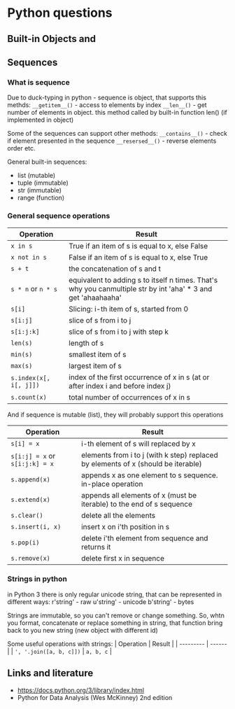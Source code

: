 # Python questions

## Built-in Objects and 

## Sequences

### What is sequence

Due to duck-typing in python - sequence is object, that supports this methds:
`__getitem__()` - access to elements by index
`__len__()` - get number of elements in object. this method called by built-in function len() (if implemented in object)

Some of the sequences can support other methods:
`__contains__()` - check if element presented in the sequence
`__resersed__()` - reverse elements order
etc.

General built-in sequences:
- list	(mutable)
- tuple	(immutable)
- str 	(immutable)
- range (function)

### General sequence operations

| Operation | Result |
| --------- | ------ |
| `x in s` | True if an item of s is equal to x, else False| 
| `x not in s`  | False if an item of s is equal to x, else True |
| `s + t` | the concatenation of s and t |
| `s * n` or `n * s` | equivalent to adding s to itself n times. That's why you canmultiple str by int 'aha' * 3 and get 'ahaahaaha'|
| `s[i]` | Slicing: i-th item of s, started from 0 |
| `s[i:j]` | slice of s from i to j |
| `s[i:j:k]` | slice of s from i to j with step k |
| `len(s)` | length of s |
| `min(s)` | smallest item of s |
| `max(s)` | largest item of s |
| `s.index(x[, i[, j]])` | index of the first occurrence of x in s (at or after index i and before index j) |
| `s.count(x)` | total number of occurrences of x in s|

And if sequence is mutable (list), they will probably support this operations

| Operation | Result |
| --------- | ------ |
| `s[i] = x` | i-th element of s will replaced by x |
| `s[i:j] = x` or `s[i:j:k] = x` | elements from i to j (with k step) replaced by elements of x (should be iterable) |
| `s.append(x)` | appends x as one element to s sequence. in-place operation |
| `s.extend(x)` | appends all elements of x (must be iterable) to the end of s sequence |
| `s.clear()` | delete all the elements |
| `s.insert(i, x)` | insert x on i'th position in s |
| `s.pop(i)` | delete i'th element from sequence and returns it |
| `s.remove(x)` | delete first x in sequence | 


### Strings in python

in Python 3 there is only regular unicode string, that can be represented in different ways:
r'string' - raw 
u'string' - unicode
b'string' - bytes

Strings are immutable, so you can't remove or change something. So, whtn you format, concatenate or replace something in string, that function bring back to you new string (new object with different id)

Some useful operations with strings:
| Operation | Result |
| --------- | ------ |
| `', '.join([a, b, c]])` | `a, b, c`  |

## Links and literature

- https://docs.python.org/3/library/index.html
- Python for Data Analysis (Wes McKinney) 2nd edition




